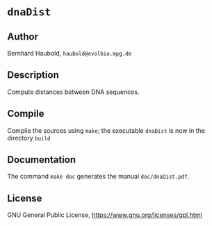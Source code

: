 # `dnaDist`
## Author
Bernhard Haubold, `haubold@evolbio.mpg.de`
## Description
Compute distances between DNA sequences.
## Compile
Compile the sources using `make`; the executable `dnaDist` is now in the directory `build`
## Documentation
The command `make doc` generates the manual `doc/dnaDist.pdf`.
## License
GNU General Public License, https://www.gnu.org/licenses/gpl.html
